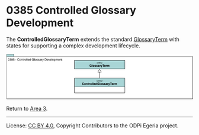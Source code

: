 <!-- SPDX-License-Identifier: CC-BY-4.0 -->
<!-- Copyright Contributors to the ODPi Egeria project. -->

# 0385 Controlled Glossary Development

The **ControlledGlossaryTerm** extends the standard [GlossaryTerm](0330-Terms.md)
with states for supporting a complex development lifecycle.

![UML](0385-Controlled-Glossary-Development.png#pagewidth)

Return to [Area 3](Area-3-models.md).

----
License: [CC BY 4.0](https://creativecommons.org/licenses/by/4.0/),
Copyright Contributors to the ODPi Egeria project.